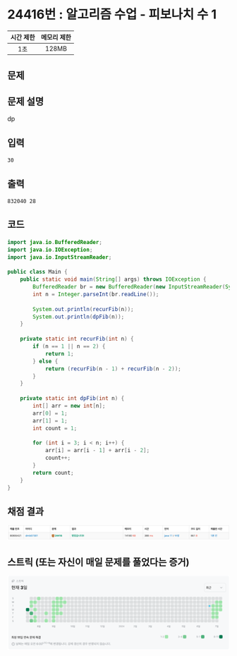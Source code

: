 # 24416번 : 알고리즘 수업 - 피보나치 수 1
|시간 제한|메모리 제한|
|:--:|:--:|
|1초|128MB|

## 문제

## 문제 설명
dp


## 입력
```
30
```

## 출력
```
832040 28
```
## 코드
```java
import java.io.BufferedReader;
import java.io.IOException;
import java.io.InputStreamReader;

public class Main {
    public static void main(String[] args) throws IOException {
        BufferedReader br = new BufferedReader(new InputStreamReader(System.in));
        int n = Integer.parseInt(br.readLine());

        System.out.println(recurFib(n));
        System.out.println(dpFib(n));
    }

    private static int recurFib(int n) {
        if (n == 1 || n == 2) {
            return 1;
        } else {
            return (recurFib(n - 1) + recurFib(n - 2));
        }
    }

    private static int dpFib(int n) {
        int[] arr = new int[n];
        arr[0] = 1;
        arr[1] = 1;
        int count = 1;

        for (int i = 3; i < n; i++) {
            arr[i] = arr[i - 1] + arr[i - 2];
            count++;
        }
        return count;
    }
}


```

## 채점 결과
![img.png](img.png)

## 스트릭 (또는 자신이 매일 문제를 풀었다는 증거)
![img_1.png](img_1.png)
